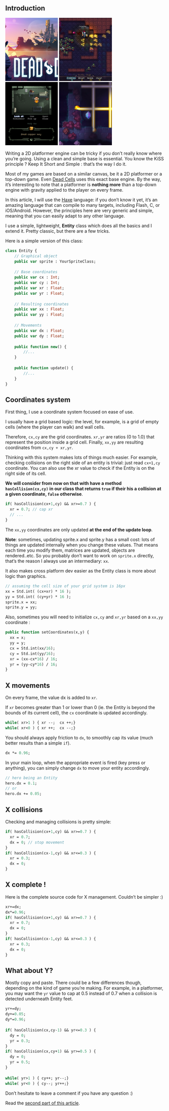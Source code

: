 ## Introduction

<style type="text/css">
img {
    object-fit: cover;
}
</style>

<img src="https://raw.githubusercontent.com/chunqian/chunqian.github.io/main/deepnight.net/assets/img/tutorials/MasterArt_1080.jpg" width="33%" height="200px" />
<img src="https://raw.githubusercontent.com/chunqian/chunqian.github.io/main/deepnight.net/assets/img/tutorials/2982-shot1.jpg-eq-900-500.jpg" width="33%" height="200px" />
<img src="https://raw.githubusercontent.com/chunqian/chunqian.github.io/main/deepnight.net/assets/img/tutorials/2982-shot1.png-eq-900-500.jpg.png" width="33%" height="200px" />
<img src="https://raw.githubusercontent.com/chunqian/chunqian.github.io/main/deepnight.net/assets/img/tutorials/2982-shot4.jpg-eq-900-500.jpg" width="33%" height="200px" />

Writing a 2D platformer engine can be tricky if you don’t really know where you’re going. Using a clean and simple base is essential. You know the KiSS principle ? Keep It Short and Simple : that’s the way I do it.

Most of my games are based on a similar canvas, be it a 2D platformer or a top-down game. Even [Dead Cells](https://deepnight.net/games/motion-twin/dead-cells/) uses this exact base engine. By the way, it’s interesting to note that a platformer is **nothing more** than a top-down engine with gravity applied to the player on every frame.

In this article, I will use the [Haxe](http://haxe.org/) language: if you don’t know it yet, it’s an amazing language that can compile to many targets, including Flash, C, or iOS/Android. However, the principles here are very generic and simple, meaning that you can easily adapt to any other language.

I use a simple, lightweight, **Entity** class which does all the basics and I extend it. Pretty classic, but there are a few tricks.

Here is a simple version of this class:

```haxe
class Entity {
    // Graphical object
    public var sprite : YourSpriteClass;

    // Base coordinates
    public var cx : Int;
    public var cy : Int;
    public var xr : Float;
    public var yr : Float;

    // Resulting coordinates
    public var xx : Float;
    public var yy : Float;

    // Movements
    public var dx : Float;
    public var dy : Float;

    public function new() {
        //...
    }

    public function update() {
        //...
    }
}
```

## Coordinates system

First thing, I use a coordinate system focused on ease of use.

I usually have a grid based logic: the level, for example, is a grid of empty cells (where the player can walk) and wall cells.

Therefore, `cx,cy` are the grid coordinates. `xr,yr` are ratios (0 to 1.0) that represent the position inside a grid cell. Finally, `xx,yy` are resulting coordinates from `cx,cy + xr,yr`.

Thinking with this system makes lots of things much easier. For example, checking collisions on the right side of an entity is trivial: just read `cx+1,cy` coordinate. You can also use the xr value to check if the Entity is on the right side of its cell.

**We will consider from now on that with have a method `hasCollision(cx,cy)` in our class that returns `true` if their his a collision at a given coordinate, `false` otherwise**.

```haxe
if( hasCollision(cx+1,cy) && xr>=0.7 ) {    
  xr = 0.7; // cap xr
  // ...
}
```

The `xx,yy` coordinates are only updated **at the end of the update loop**.

**Note**: sometimes, updating sprite.x and sprite.y has a small cost: lots of things are updated internally when you change these values. That means each time you modify them, matrices are updated, objects are rendered..etc. So you probably don’t want to work on `sprite.x` directly, that’s the reason I always use an intermediary: `xx`.

It also makes cross platform dev easier as the Entity class is more about logic than graphics.

```haxe
// assuming the cell size of your grid system is 16px
xx = Std.int( (cx+xr) * 16 );
yy = Std.int( (cy+yr) * 16 );
sprite.x = xx;
sprite.y = yy;
```

Also, sometimes you will need to initialize `cx,cy` and `xr,yr` based on a `xx,yy` coordinate :

```haxe
public function setCoordinates(x,y) {   
  xx = x;   
  yy = y;   
  cx = Std.int(xx/16);  
  cy = Std.int(yy/16);  
  xr = (xx-cx*16) / 16; 
  yr = (yy-cy*16) / 16;
}
```

## X movements

On every frame, the value dx is added to `xr`.

If `xr` becomes greater than 1 or lower than 0 (ie. the Entity is beyond the bounds of its current cell), the `cx` coordinate is updated accordingly.

```haxe
while( xr>1 ) { xr --;  cx ++;}
while( xr<0 ) { xr ++;  cx --;}
```

You should always apply friction to `dx`, to smoothly cap its value (much better results than a simple `if`).

```haxe
dx *= 0.96;
```

In your main loop, when the appropriate event is fired (key press or anything), you can simply change `dx` to move your entity accordingly.

```haxe
// hero being an Entity
hero.dx = 0.1;
// or
hero.dx += 0.05;
```

## X collisions

Checking and managing collisions is pretty simple:

```haxe
if( hasCollision(cx+1,cy) && xr>=0.7 ) {
  xr = 0.7;
  dx = 0; // stop movement
}
if( hasCollision(cx-1,cy) && xr<=0.3 ) {
  xr = 0.3;
  dx = 0;
}
```

## X complete !

Here is the complete source code for X management. Couldn’t be simpler :)

```haxe
xr+=dx;
dx*=0.96;
if( hasCollision(cx+1,cy) && xr>=0.7 ) {
  xr = 0.7;
  dx = 0;
}
if( hasCollision(cx-1,cy) && xr<=0.3 ) {
  xr = 0.3;
  dx = 0;
}
```

## What about Y?

Mostly copy and paste. There could be a few differences though, depending on the kind of game you’re making. For example, in a platformer, you may want the `yr` value to cap at 0.5 instead of 0.7 when a collision is detected underneath Entity feet.

```haxe
yr+=dy;
dy+=0.05;
dy*=0.96;

if( hasCollision(cx,cy-1) && yr<=0.3 ) {
  dy = 0;
  yr = 0.3;
}
if( hasCollision(cx,cy+1) && yr>=0.5 ) {
  dy = 0;
  yr = 0.5;
}

while( yr>1 ) { cy++; yr--;}
while( yr<0 ) { cy--; yr++;}
```

Don’t hesitate to leave a comment if you have any question :)

Read the [second part of this article](https://deepnight.net/tutorials/a-simple-platformer-engine-part-2-collisions/).

